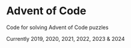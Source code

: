 # Advent of Code
Code for solving Advent of Code puzzles

Currently 2019, 2020, 2021, 2022, 2023 & 2024
